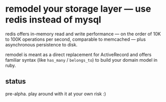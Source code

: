 # remodel your storage layer &mdash; use redis instead of mysql

redis offers in-memory read and write performance &mdash;
on the order of 10K to 100K operations per second, comparable
to memcached &mdash; plus asynchronous persistence to disk.

remodel is meant as a direct replacement for ActiveRecord and
offers familiar syntax (like `has_many` / `belongs_to`) to build
your domain model in ruby.

## status

pre-alpha. play around with it at your own risk :)
